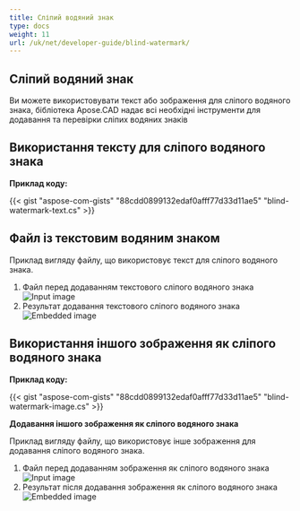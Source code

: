 ```yaml
---
title: Сліпий водяний знак
type: docs
weight: 11
url: /uk/net/developer-guide/blind-watermark/
---
```


## **Сліпий водяний знак**

Ви можете використовувати текст або зображення для сліпого водяного знака, бібліотека Apose.CAD надає всі необхідні інструменти для додавання та перевірки сліпих водяних знаків

## **Використання тексту для сліпого водяного знака**

**Приклад коду:**

{{< gist "aspose-com-gists" "88cdd0899132edaf0afff77d33d11ae5" "blind-watermark-text.cs" >}}

## **Файл із текстовим водяним знаком**

Приклад вигляду файлу, що використовує текст для сліпого водяного знака.

1. Файл перед додаванням текстового сліпого водяного знака<br>
![Input image](/cad/_assets/guide/blind-watermark/Tyrannosaurus.dxf_input.png)<br>
1. Результат додавання текстового сліпого водяного знака<br>
![Embedded image](/cad/_assets/guide/blind-watermark/Tyrannosaurus.dxf_embedded.png)

## **Використання іншого зображення як сліпого водяного знака**

**Приклад коду:**

{{< gist "aspose-com-gists" "88cdd0899132edaf0afff77d33d11ae5" "blind-watermark-image.cs" >}}

**Додавання іншого зображення як сліпого водяного знака**

Приклад вигляду файлу, що використовує інше зображення для додавання сліпого водяного знака.

1. Файл перед додаванням зображення як сліпого водяного знака<br>
![Input image](/cad/_assets/guide/blind-watermark/robot_handling_cell.dwg_input.png)<br>
1. Результат після додавання зображення як сліпого водяного знака<br>
![Embedded image](/cad/_assets/guide/blind-watermark/robot_handling_cell.dwg_embedded.png)

